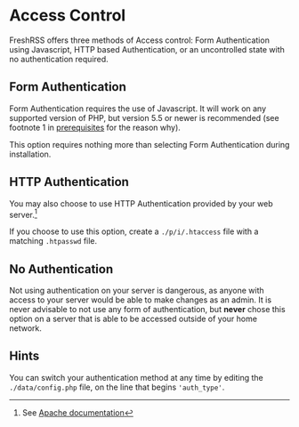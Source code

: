 # Access Control

FreshRSS offers three methods of Access control: Form Authentication using Javascript, HTTP based Authentication, or an uncontrolled state with no authentication required.

## Form Authentication

Form Authentication requires the use of Javascript. It will work on any supported version of PHP, but version 5.5 or newer is recommended (see footnote 1 in [prerequisites](02_Prerequisites.md) for the reason why).

This option requires nothing more than selecting Form Authentication during installation.

## HTTP Authentication

You may also choose to use HTTP Authentication provided by your web server.[^1]

If you choose to use this option, create a `./p/i/.htaccess` file with a matching `.htpasswd` file.

## No Authentication
Not using authentication on your server is dangerous, as anyone with access to your server would be able to make changes as an admin. It is never advisable to not use any form of authentication, but **never** chose this option on a server that is able to be accessed outside of your home network.

## Hints

You can switch your authentication method at any time by editing the `./data/config.php` file, on the line that begins `'auth_type'`.

[^1]: See [Apache documentation](https://httpd.apache.org/docs/trunk/howto/auth.html)
